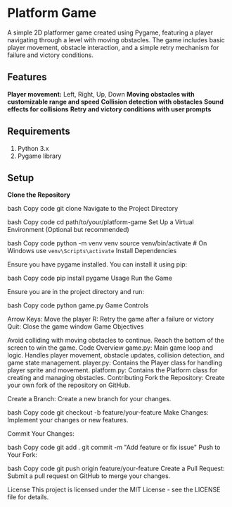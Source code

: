 # Platform Game
A simple 2D platformer game created using Pygame, featuring a player navigating through a level with moving obstacles. The game includes basic player movement, obstacle interaction, and a simple retry mechanism for failure and victory conditions.

## Features
**Player movement:** Left, Right, Up, Down
**Moving obstacles with customizable range and speed**
**Collision detection with obstacles**
**Sound effects for collisions**
**Retry and victory conditions with user prompts**

## Requirements
1. Python 3.x
2. Pygame library

## Setup
**Clone the Repository**

bash
Copy code
git clone <repository-url>
Navigate to the Project Directory

bash
Copy code
cd path/to/your/platform-game
Set Up a Virtual Environment (Optional but recommended)

bash
Copy code
python -m venv venv
source venv/bin/activate  # On Windows use `venv\Scripts\activate`
Install Dependencies

Ensure you have pygame installed. You can install it using pip:

bash
Copy code
pip install pygame
Usage
Run the Game

Ensure you are in the project directory and run:

bash
Copy code
python game.py
Game Controls

Arrow Keys: Move the player
R: Retry the game after a failure or victory
Quit: Close the game window
Game Objectives

Avoid colliding with moving obstacles to continue.
Reach the bottom of the screen to win the game.
Code Overview
game.py: Main game loop and logic. Handles player movement, obstacle updates, collision detection, and game state management.
player.py: Contains the Player class for handling player sprite and movement.
platform.py: Contains the Platform class for creating and managing obstacles.
Contributing
Fork the Repository: Create your own fork of the repository on GitHub.

Create a Branch: Create a new branch for your changes.

bash
Copy code
git checkout -b feature/your-feature
Make Changes: Implement your changes or new features.

Commit Your Changes:

bash
Copy code
git add .
git commit -m "Add feature or fix issue"
Push to Your Fork:

bash
Copy code
git push origin feature/your-feature
Create a Pull Request: Submit a pull request on GitHub to merge your changes.

License
This project is licensed under the MIT License - see the LICENSE file for details.
